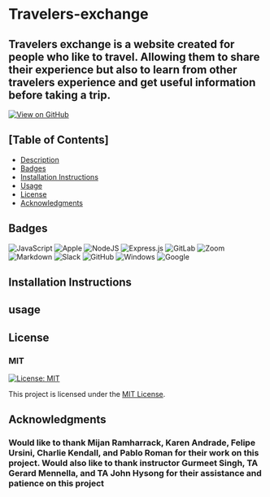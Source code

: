 # Travelers-exchange
## Travelers exchange is a website created for people who like to travel. Allowing them to share their experience but also to learn from other travelers experience and get useful information before taking a trip.

[![View on GitHub](https://img.shields.io/badge/View%20on%20GitHub-blue?style=flat-square&logo=github)](https://github.com/vixtoriandrade/Travelers-exchange)

<a name="logo"></a>

## [Table of Contents]

- [Description](#logo)
- [Badges](#badge)
- [Installation Instructions](#install)
- [Usage](#use)
- [License](#lic)
- [Acknowledgments](#know)


## Badges

![JavaScript](https://img.shields.io/badge/javascript-%23323330.svg?style=for-the-badge&logo=javascript&logoColor=%23F7DF1E)
![Apple](https://img.shields.io/badge/Apple-%23000000.svg?style=for-the-badge&logo=apple&logoColor=white)
![NodeJS](https://img.shields.io/badge/node.js-6DA55F?style=for-the-badge&logo=node.js&logoColor=white)
![Express.js](https://img.shields.io/badge/express.js-%23404d59.svg?style=for-the-badge&logo=express&logoColor=%2361DAFB)
![GitLab](https://img.shields.io/badge/gitlab-%23181717.svg?style=for-the-badge&logo=gitlab&logoColor=white)
![Zoom](https://img.shields.io/badge/Zoom-2D8CFF?style=for-the-badge&logo=zoom&logoColor=white)
![Markdown](https://img.shields.io/badge/markdown-%23000000.svg?style=for-the-badge&logo=markdown&logoColor=white)
![Slack](https://img.shields.io/badge/Slack-4A154B?style=for-the-badge&logo=slack&logoColor=white)
![GitHub](https://img.shields.io/badge/github-%23121011.svg?style=for-the-badge&logo=github&logoColor=white)
![Windows](https://img.shields.io/badge/Windows-0078D6?style=for-the-badge&logo=windows&logoColor=white)
![Google](https://img.shields.io/badge/google-4285F4?style=for-the-badge&logo=google&logoColor=white)
<a name="badge"></a>

## Installation Instructions

<a name="install"></a>




## usage

<a name="use"></a>



## License

### MIT

[![License: MIT](https://img.shields.io/badge/License-MIT-yellow.svg)](https://opensource.org/licenses/MIT)

<a name="lic"></a>

This project is licensed under the [MIT License](LICENSE).


## Acknowledgments

### Would like to thank Mijan Ramharrack, Karen Andrade, Felipe Ursini, Charlie Kendall, and Pablo Roman for their work on this project.  Would also like to thank instructor Gurmeet Singh, TA Gerard Mennella, and TA John Hysong for their assistance and patience on this project



<a name="know"></a>